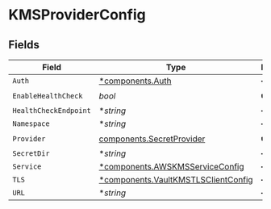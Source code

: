 # KMSProviderConfig


## Fields

| Field                                                                                     | Type                                                                                      | Required                                                                                  | Description                                                                               |
| ----------------------------------------------------------------------------------------- | ----------------------------------------------------------------------------------------- | ----------------------------------------------------------------------------------------- | ----------------------------------------------------------------------------------------- |
| `Auth`                                                                                    | [*components.Auth](../../models/components/auth.md)                                       | :heavy_minus_sign:                                                                        | N/A                                                                                       |
| `EnableHealthCheck`                                                                       | *bool*                                                                                    | :heavy_check_mark:                                                                        | N/A                                                                                       |
| `HealthCheckEndpoint`                                                                     | **string*                                                                                 | :heavy_minus_sign:                                                                        | N/A                                                                                       |
| `Namespace`                                                                               | **string*                                                                                 | :heavy_minus_sign:                                                                        | N/A                                                                                       |
| `Provider`                                                                                | [components.SecretProvider](../../models/components/secretprovider.md)                    | :heavy_check_mark:                                                                        | N/A                                                                                       |
| `SecretDir`                                                                               | **string*                                                                                 | :heavy_minus_sign:                                                                        | N/A                                                                                       |
| `Service`                                                                                 | [*components.AWSKMSServiceConfig](../../models/components/awskmsserviceconfig.md)         | :heavy_minus_sign:                                                                        | N/A                                                                                       |
| `TLS`                                                                                     | [*components.VaultKMSTLSClientConfig](../../models/components/vaultkmstlsclientconfig.md) | :heavy_minus_sign:                                                                        | N/A                                                                                       |
| `URL`                                                                                     | **string*                                                                                 | :heavy_minus_sign:                                                                        | N/A                                                                                       |